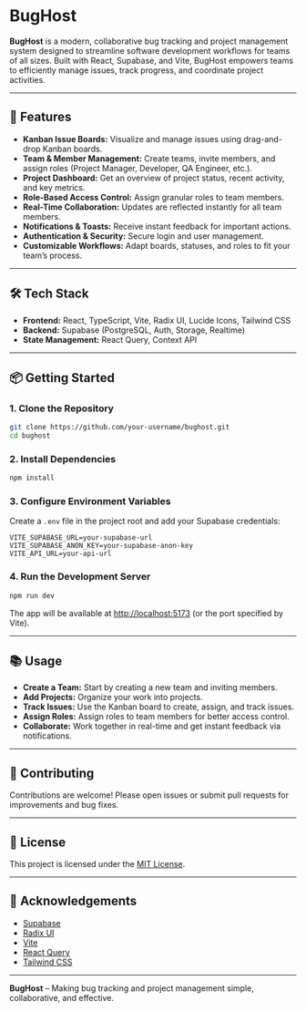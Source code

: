 # BugHost

**BugHost** is a modern, collaborative bug tracking and project management system designed to streamline software development workflows for teams of all sizes. Built with React, Supabase, and Vite, BugHost empowers teams to efficiently manage issues, track progress, and coordinate project activities.

---

## 🚀 Features

- **Kanban Issue Boards:** Visualize and manage issues using drag-and-drop Kanban boards.
- **Team & Member Management:** Create teams, invite members, and assign roles (Project Manager, Developer, QA Engineer, etc.).
- **Project Dashboard:** Get an overview of project status, recent activity, and key metrics.
- **Role-Based Access Control:** Assign granular roles to team members.
- **Real-Time Collaboration:** Updates are reflected instantly for all team members.
- **Notifications & Toasts:** Receive instant feedback for important actions.
- **Authentication & Security:** Secure login and user management.
- **Customizable Workflows:** Adapt boards, statuses, and roles to fit your team’s process.

---

## 🛠️ Tech Stack

- **Frontend:** React, TypeScript, Vite, Radix UI, Lucide Icons, Tailwind CSS
- **Backend:** Supabase (PostgreSQL, Auth, Storage, Realtime)
- **State Management:** React Query, Context API

---

## 📦 Getting Started

### 1. Clone the Repository

```bash
git clone https://github.com/your-username/bughost.git
cd bughost
```

### 2. Install Dependencies

```bash
npm install
```

### 3. Configure Environment Variables

Create a `.env` file in the project root and add your Supabase credentials:

```env
VITE_SUPABASE_URL=your-supabase-url
VITE_SUPABASE_ANON_KEY=your-supabase-anon-key
VITE_API_URL=your-api-url
```

### 4. Run the Development Server

```bash
npm run dev
```

The app will be available at [http://localhost:5173](http://localhost:5173) (or the port specified by Vite).

---

## 📚 Usage

- **Create a Team:** Start by creating a new team and inviting members.
- **Add Projects:** Organize your work into projects.
- **Track Issues:** Use the Kanban board to create, assign, and track issues.
- **Assign Roles:** Assign roles to team members for better access control.
- **Collaborate:** Work together in real-time and get instant feedback via notifications.

---

## 📝 Contributing

Contributions are welcome! Please open issues or submit pull requests for improvements and bug fixes.

---

## 📄 License

This project is licensed under the [MIT License](LICENSE).

---

## 🙏 Acknowledgements

- [Supabase](https://supabase.com/)
- [Radix UI](https://www.radix-ui.com/)
- [Vite](https://vitejs.dev/)
- [React Query](https://tanstack.com/query/latest)
- [Tailwind CSS](https://tailwindcss.com/)

---

**BugHost** – Making bug tracking and project management simple, collaborative, and effective.